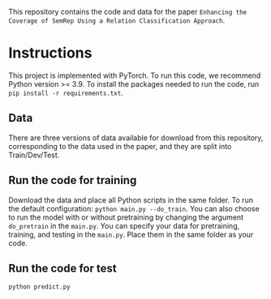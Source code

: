 This repository contains the code and data for the paper `Enhancing the Coverage of SemRep Using a Relation Classification Approach`.

# Instructions
This project is implemented with PyTorch. 
To run this code, we recommend Python version >= 3.9. To install the packages needed to run the code, run `pip install -r requirements.txt`.

## Data
There are three versions of data available for download from this repository, corresponding to the data used in the paper, and they are split into Train/Dev/Test.

## Run the code for training
Download the data and place all Python scripts in the same folder. 
To run the default configuration: `python main.py --do_train`. You can also choose to run the model with or without pretraining by changing the argument `do_pretrain` in the `main.py`.
You can specify your data for pretraining, training, and testing in the `main.py`. Place them in the same folder as your code.

## Run the code for test
`python predict.py`
